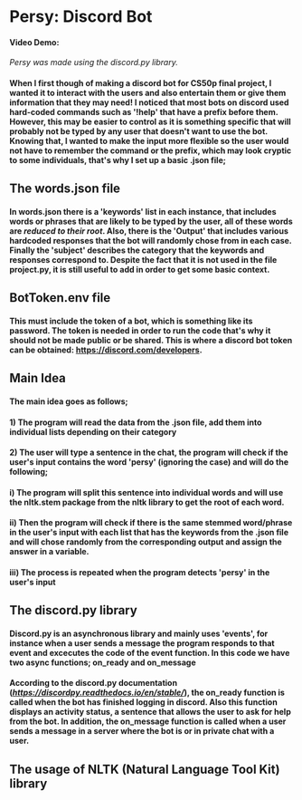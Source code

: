    # Persy: Discord Bot
        
   #### Video Demo:  <URL HERE>
        
   *Persy was made using the discord.py library.*


#### When I first though of making a discord bot for CS50p final project, I wanted it to interact with the users and also entertain them or give them information that they may need! I noticed that most bots on discord used hard-coded commands such as '!help' that have a prefix before them. However, this may be easier to control as it is something specific that will probably not be typed by any user that doesn't want to use the bot. Knowing that, I wanted to make the input more flexible so the user would not have to remember the command or the prefix, which may look cryptic to some individuals, that's why I set up a basic .json file;

    
 ## The words.json file
        
        
#### In words.json there is a 'keywords' list in each instance, that includes words or phrases that are likely to be typed by the user, all of these words are ***reduced to their root***. Also, there is the 'Output' that includes various hardcoded responses that the bot will randomly chose from in each case. Finally the 'subject' describes the category that the keywords and responses correspond to. Despite the fact that it is not used in the file project.py, it is still useful to add in order to get some basic context.

        
## BotToken.env file
        
#### This must include the token of a bot, which is something like its password. The token is needed in order to run the code that's why it should not be made public or be shared. This is where a discord bot token can be obtained: https://discord.com/developers.

 ## Main Idea

#### The main idea goes as follows; 
        
#### 1) The program will read the data from the .json file, add them into individual lists depending on their category

#### 2) The user will type a sentence in the chat, the program will check if the user's input contains the word 'persy' (ignoring the case) and will do the following;

####    i) The program will split this sentence into individual words and will use the nltk.stem package from the nltk library to get the root of each word.

####    ii) Then the program will check if there is the same stemmed word/phrase in the user's input with each list that has the keywords from the .json file and will chose randomly from the corresponding output and     assign the answer in a variable.
   
####    iii) The process is repeated when the program detects 'persy' in the user's input
            
## The discord.py library

#### Discord.py is an asynchronous library and mainly uses 'events', for instance when a user sends a message the program responds to that event and excecutes the code of the event function. In this code we have two async functions; on_ready and on_message
    
#### According to the discord.py documentation (*https://discordpy.readthedocs.io/en/stable/*), the **on_ready** function is called when the bot has finished logging in discord. Also this function displays an activity status, a sentence that allows the user to ask for help from the bot. In addition, the **on_message** function is called when a user sends a message in a server where the bot is or in private chat with a user. 

## The usage of NLTK (Natural Language Tool Kit) library

  
    
